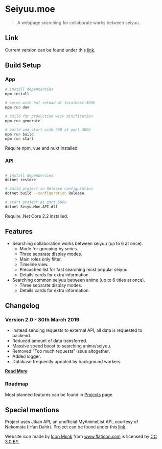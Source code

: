 # Seiyuu.moe

> A webpage searching for collaborate works between seiyuu.

## Link

Current version can be found under this [link](https://seiyuu.moe).

## Build Setup

### App

``` bash
# install dependencies
npm install

# serve with hot reload at localhost:3000
npm run dev

# build for production with minification
npm run generate

# build and start with SSR at port 3000
npm run build
npm run start
```

Require npm, vue and nuxt installed.

### API

``` bash

# install dependencies
dotnet restore

# build project in Release configuration
dotnet build --configuration Release

# start project at port 5000
dotnet SeiyuuMoe.API.dll
```

Require .Net Core 2.2 installed.

## Features

* Searching collaboration works between seiyuu (up to 6 at once).
    * Mode for grouping by series.
    * Three separate display modes.
    * Main roles only filter.
    * Timeline view.
    * Precached list for fast searching most popular seiyuu.
    * Details cards for extra information.
* Searching common seiyuu between anime (up to 6 titles at once).
    * Three separate display modes.
    * Details cards for extra information.

## Changelog

### Version 2.0 - 30th March 2019 

* Instead sending requests to external API, all data is requested to backend.
* Reduced amount of data transferred.
* Massive speed boost to searching anime/seiyuu.
* Removed "Too much requests" issue altogether.
* Added logger.
* Database frequently updated by background workers.

**[Read More](https://github.com/Ervie/Seiyuu.moe/blob/master/Changelog.md)**

### Roadmap

Most planned features can be found in [Projects](https://github.com/Ervie/Seiyuu.moe/projects) page.
  
## Special mentions

Project uses Jikan API, an unofficial MyAnimeList API, courtesy of Nekomata (Irfan Dahir). Project can be found under this [link](https://github.com/jikan-me/jikan/).
<div>Website icon made by <a href="https://www.flaticon.com/authors/icon-monk" title="Icon Monk">Icon Monk</a> from <a href="https://www.flaticon.com/" title="Flaticon">www.flaticon.com</a> is licensed by <a href="http://creativecommons.org/licenses/by/3.0/" title="Creative Commons BY 3.0" target="_blank">CC 3.0 BY.</a></div>